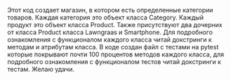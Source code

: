 Этот код создает магазин, в котором есть определенные категории товаров. Каждая категория это объект класса Category. Каждый продукт это объект класса Product.
Также присутствуют два дочерних от класса Product класса Lawngraas и Smartphone. Для подробного ознакомления с функционалом каждого класса читай докстринги к методам и атрибутам класса.
В коде создан файл с тестами на pytest которые покрывают почти 100 процентов методов каждого класса, для подробного ознакомления с функционалом тестов читай докстринги к тестам. Желаю удачи.
